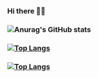 ### Hi there 👋🤗

### ![Anurag's GitHub stats](https://github-readme-stats.vercel.app/api?username=richeberry&show_icons=true&theme=radical)

### [![Top Langs](https://github-readme-stats.vercel.app/api/top-langs/?username=richeberry)](https://github.com/anuraghazra/github-readme-stats)

### [![Top Langs](https://github-readme-stats.vercel.app/api/top-langs/?username=anuraghazra&langs_count=8)](https://github.com/anuraghazra/github-readme-stats)

<!--
**richeberry/richeberry** is a ✨ _special_ ✨ repository because its `README.md` (this file) appears on your GitHub profile.


Here are some ideas to get you started:

- 🔭 I’m currently working on ...
- 🌱 I’m currently learning ...
- 👯 I’m looking to collaborate on ...
- 🤔 I’m looking for help with ...
- 💬 Ask me about ...
- 📫 How to reach me: ...
- 😄 Pronouns: ...
- ⚡ Fun fact: ...
-->
